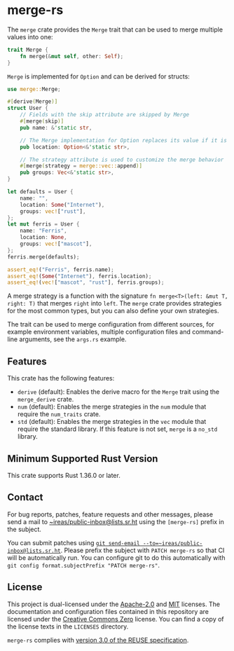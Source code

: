 <!---
Copyright (C) 2020 Robin Krahl <robin.krahl@ireas.org>
SPDX-License-Identifier: CC0-1.0
-->

# merge-rs

The `merge` crate provides the `Merge` trait that can be used to merge multiple
values into one:

```rust
trait Merge {
    fn merge(&mut self, other: Self);
}
```

`Merge` is implemented for `Option` and can be derived for structs:

<!-- should be kept in sync with examples/user.rs -->
```rust
use merge::Merge;

#[derive(Merge)]
struct User {
    // Fields with the skip attribute are skipped by Merge
    #[merge(skip)]
    pub name: &'static str,

    // The Merge implementation for Option replaces its value if it is None
    pub location: Option<&'static str>,

    // The strategy attribute is used to customize the merge behavior
    #[merge(strategy = merge::vec::append)]
    pub groups: Vec<&'static str>,
}

let defaults = User {
    name: "",
    location: Some("Internet"),
    groups: vec!["rust"],
};
let mut ferris = User {
    name: "Ferris",
    location: None,
    groups: vec!["mascot"],
};
ferris.merge(defaults);

assert_eq!("Ferris", ferris.name);
assert_eq!(Some("Internet"), ferris.location);
assert_eq!(vec!["mascot", "rust"], ferris.groups);
```

A merge strategy is a function with the signature `fn merge<T>(left: &mut T,
right: T)` that merges `right` into `left`.  The `merge` crate provides
strategies for the most common types, but you can also define your own
strategies.

The trait can be used to merge configuration from different sources, for
example environment variables, multiple configuration files and command-line
arguments, see the `args.rs` example.

## Features

This crate has the following features:

- `derive` (default):  Enables the derive macro for the `Merge` trait using the
  `merge_derive` crate.
- `num` (default): Enables the merge strategies in the `num` module that
  require the `num_traits` crate.
- `std` (default): Enables the merge strategies in the `vec` module that
  require the standard library.  If this feature is not set, `merge` is a
  `no_std` library.

## Minimum Supported Rust Version

This crate supports Rust 1.36.0 or later.

## Contact

For bug reports, patches, feature requests and other messages, please send a
mail to [~ireas/public-inbox@lists.sr.ht][] using the `[merge-rs]` prefix in
the subject.

You can submit patches using
[`git send-email --to=~ireas/public-inbox@lists.sr.ht`][git-send-email].
 Please prefix the subject with `PATCH merge-rs` so that CI will be
automatically run. You can configure git to do this automatically with
`git config format.subjectPrefix "PATCH merge-rs"`.

[git-send-email]: https://git-send-email.io

## License

This project is dual-licensed under the [Apache-2.0][] and [MIT][] licenses.
The documentation and configuration files contained in this repository are
licensed under the [Creative Commons Zero][CC0] license.  You can find a copy
of the license texts in the `LICENSES` directory.

`merge-rs` complies with [version 3.0 of the REUSE specification][reuse].

[~ireas/public-inbox@lists.sr.ht]: mailto:~ireas/public-inbox@lists.sr.ht
[Apache-2.0]: https://opensource.org/licenses/Apache-2.0
[MIT]: https://opensource.org/licenses/MIT
[CC0]: https://creativecommons.org/publicdomain/zero/1.0/
[reuse]: https://reuse.software/practices/3.0/

